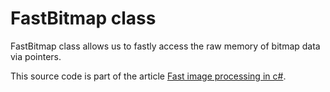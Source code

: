 # FastBitmap class

FastBitmap class allows us to fastly access the raw memory of bitmap data via pointers.

This source code is part of the article [Fast image processing in c#](https://napuzba.com/a/fast-image-processing-cs).

